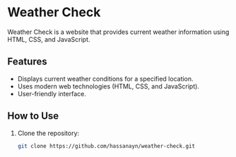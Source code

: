 # Weather Check

Weather Check is a website that provides current weather information using HTML, CSS, and JavaScript.

## Features

- Displays current weather conditions for a specified location.
- Uses modern web technologies (HTML, CSS, and JavaScript).
- User-friendly interface.

## How to Use

1. Clone the repository:
   ```bash
   git clone https://github.com/hassanayn/weather-check.git

